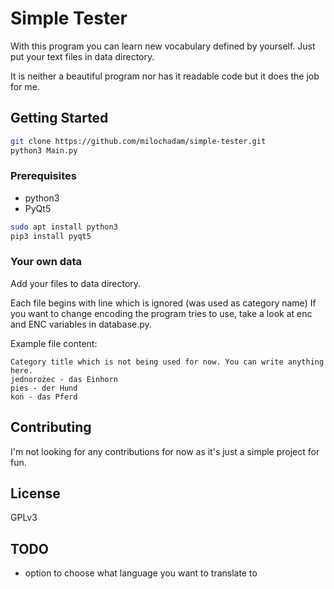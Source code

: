 # Simple Tester

With this program you can learn new vocabulary defined by yourself. Just put your text files in data directory.

It is neither a beautiful program nor has it readable code but it does the job for me.

## Getting Started

``` bash
git clone https://github.com/milochadam/simple-tester.git
python3 Main.py
```

### Prerequisites

- python3
- PyQt5

``` bash
sudo apt install python3
pip3 install pyqt5
```

### Your own data

Add your files to data directory.

Each file begins with line which is ignored (was used as category name)
If you want to change encoding the program tries to use, take a look at enc and ENC variables in <span>database.py</span>.

Example file content:

``` text
Category title which is not being used for now. You can write anything here.
jednorożec - das Einhorn
pies - der Hund
koń - das Pferd
```

## Contributing

I'm not looking for any contributions for now as it's just a simple project for fun.

## License

GPLv3

## TODO

- option to choose what language you want to translate to
